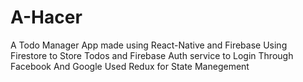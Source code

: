# A-Hacer
 A Todo Manager App made using React-Native and Firebase 
 Using Firestore to Store Todos and Firebase Auth service to Login Through Facebook And Google
 Used Redux for State Manegement

